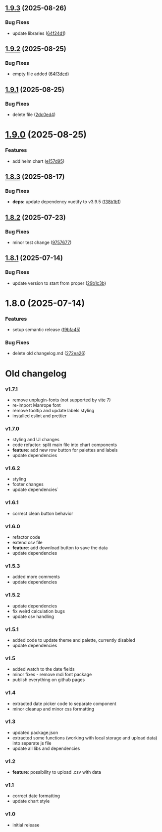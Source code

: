 ## [1.9.3](https://github.com/gkalian/timeline-generator/compare/v1.9.2...v1.9.3) (2025-08-26)


### Bug Fixes

* update libraries ([64f24d1](https://github.com/gkalian/timeline-generator/commit/64f24d17566d775b844ec0c61639a8e85c39f5e8))

## [1.9.2](https://github.com/gkalian/timeline-generator/compare/v1.9.1...v1.9.2) (2025-08-25)


### Bug Fixes

* empty file added ([64f3dcd](https://github.com/gkalian/timeline-generator/commit/64f3dcdb2d789ab69270b75cb00a1022e1c12758))

## [1.9.1](https://github.com/gkalian/timeline-generator/compare/v1.9.0...v1.9.1) (2025-08-25)


### Bug Fixes

* delete file ([2dc0ed4](https://github.com/gkalian/timeline-generator/commit/2dc0ed4ff9443dd8522f0b3372758e9de801ad2b))

# [1.9.0](https://github.com/gkalian/timeline-generator/compare/v1.8.3...v1.9.0) (2025-08-25)


### Features

* add helm chart ([e157d95](https://github.com/gkalian/timeline-generator/commit/e157d95300e85fef4ad7ccb1c3976d3a16f955be))

## [1.8.3](https://github.com/gkalian/timeline-generator/compare/v1.8.2...v1.8.3) (2025-08-17)


### Bug Fixes

* **deps:** update dependency vuetify to v3.9.5 ([f38b1b1](https://github.com/gkalian/timeline-generator/commit/f38b1b18b005a5e21b3b592f2be352c71de60511))

## [1.8.2](https://github.com/gkalian/timeline-generator/compare/v1.8.1...v1.8.2) (2025-07-23)


### Bug Fixes

* minor test change ([9757677](https://github.com/gkalian/timeline-generator/commit/9757677374d527235bbcd38e84fd15095e3efdc9))

## [1.8.1](https://github.com/gkalian/timeline-generator/compare/v1.8.0...v1.8.1) (2025-07-14)


### Bug Fixes

* update version to start from proper ([29b1c3b](https://github.com/gkalian/timeline-generator/commit/29b1c3b61b9683d0d7fed5533fb08500f8e5366f))

# 1.8.0 (2025-07-14)


### Features

* setup semantic release ([f9bfa45](https://github.com/gkalian/timeline-generator/commit/f9bfa457433cd3653892f9a8c89bb61175ff66fc))

### Bug Fixes

* delete old changelog.md ([272ea26](https://github.com/gkalian/timeline-generator/commit/272ea2634bdf1ea58bbba6e99278fa02b246ce16))

# Old changelog

### v1.7.1
  - remove unplugin-fonts (not supported by vite 7)
  - re-import Manrope font
  - remove tooltip and update labels styling
  - installed eslint and prettier

### v1.7.0
  - styling and UI changes
  - code refactor: split main file into chart components
  - **feature**: add new row button for palettes and labels
  - update dependencies

### v1.6.2
  - styling
  - footer changes
  - update dependencies`

### v1.6.1
  - correct clean button behavior

### v1.6.0
  - refactor code
  - extend csv file
  - **feature**: add download button to save the data
  - update dependencies

### v1.5.3
  - added more comments
  - update dependencies

### v1.5.2
  - update dependencies
  - fix weird calculation bugs
  - update csv handling

### v1.5.1
  - added code to update theme and palette, currently disabled
  - update dependencies

### v1.5
  - added watch to the date fields
  - minor fixes - remove mdi font package
  - publish everything on github pages

### v1.4
  - extracted date picker code to separate component
  - minor cleanup and minor css formatting

### v1.3
  - updated package.json
  - extracted some functions (working with local storage and upload data) into separate js file
  - update all libs and dependencies

### v1.2
  - **feature**: possibility to upload .csv with data

### v1.1
  - correct date formatting
  - update chart style

### v1.0
  - initial release
